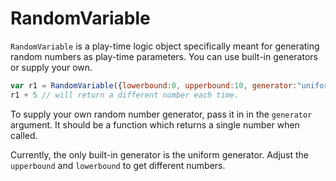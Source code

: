 # RandomVariable

`RandomVariable` is a play-time logic object specifically meant for generating random numbers as play-time parameters. You can use built-in generators or supply your own.

```js
var r1 = RandomVariable({lowerbound:0, upperbound:10, generator:"uniform"})
r1 + 5 // will return a different number each time.
```

To supply your own random number generator, pass it in in the `generator` argument. It should be a function which returns a single number when called.

Currently, the only built-in generator is the uniform generator. Adjust the `upperbound` and `lowerbound` to get different numbers.
